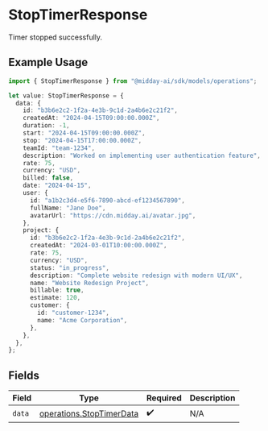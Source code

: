# StopTimerResponse

Timer stopped successfully.

## Example Usage

```typescript
import { StopTimerResponse } from "@midday-ai/sdk/models/operations";

let value: StopTimerResponse = {
  data: {
    id: "b3b6e2c2-1f2a-4e3b-9c1d-2a4b6e2c21f2",
    createdAt: "2024-04-15T09:00:00.000Z",
    duration: -1,
    start: "2024-04-15T09:00:00.000Z",
    stop: "2024-04-15T17:00:00.000Z",
    teamId: "team-1234",
    description: "Worked on implementing user authentication feature",
    rate: 75,
    currency: "USD",
    billed: false,
    date: "2024-04-15",
    user: {
      id: "a1b2c3d4-e5f6-7890-abcd-ef1234567890",
      fullName: "Jane Doe",
      avatarUrl: "https://cdn.midday.ai/avatar.jpg",
    },
    project: {
      id: "b3b6e2c2-1f2a-4e3b-9c1d-2a4b6e2c21f2",
      createdAt: "2024-03-01T10:00:00.000Z",
      rate: 75,
      currency: "USD",
      status: "in_progress",
      description: "Complete website redesign with modern UI/UX",
      name: "Website Redesign Project",
      billable: true,
      estimate: 120,
      customer: {
        id: "customer-1234",
        name: "Acme Corporation",
      },
    },
  },
};
```

## Fields

| Field                                                                | Type                                                                 | Required                                                             | Description                                                          |
| -------------------------------------------------------------------- | -------------------------------------------------------------------- | -------------------------------------------------------------------- | -------------------------------------------------------------------- |
| `data`                                                               | [operations.StopTimerData](../../models/operations/stoptimerdata.md) | :heavy_check_mark:                                                   | N/A                                                                  |